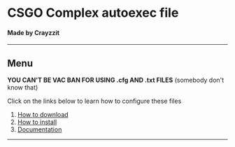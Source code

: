 # CSGO Complex autoexec file

#### Made by Crayzzit

---

## Menu

**YOU CAN'T BE VAC BAN FOR USING .cfg AND .txt FILES** (somebody don't know that)

Click on the links below to learn how to configure these files

1. [How to download](https://github.com/AnatoleLucet/dotfiles-csgo/blob/master/markdown/download.md)
2. [How to install](https://github.com/AnatoleLucet/dotfiles-csgo/blob/master/markdown/install.md)
3. [Documentation](https://github.com/AnatoleLucet/dotfiles-csgo/blob/master/markdown/doc.md)

---
